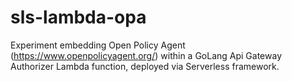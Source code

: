 # sls-lambda-opa

Experiment embedding Open Policy Agent (https://www.openpolicyagent.org/) within a GoLang Api Gateway Authorizer Lambda function, deployed via Serverless framework.